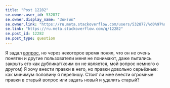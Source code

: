 ```yaml
---
title: "Post 12282"
se.owner.user_id: 532877
se.owner.display_name: "Зонтик"
se.owner.link: "https://ru.meta.stackoverflow.com/users/532877/%d0%97%d0%be%d0%bd%d1%82%d0%b8%d0%ba"
se.link: "https://ru.meta.stackoverflow.com/q/12282"
se.post_id: 12282
se.post_type: question
---
```

<p>Я задал <a href="https://ru.stackoverflow.com/questions/1482831/%D0%9A%D0%B0%D0%BA-%D1%83%D0%BB%D1%83%D1%87%D1%88%D0%B8%D1%82%D1%8C-%D0%BD%D0%B0%D0%B9%D0%B4%D0%B5%D0%BD%D0%BD%D1%8B%D0%B9-%D0%BC%D0%BD%D0%BE%D0%B9-%D1%81%D0%BF%D0%BE%D1%81%D0%BE%D0%B1-%D0%B7%D0%B0%D0%BF%D1%83%D1%81%D0%BA%D0%B0-jar-%D0%B1%D0%B5%D0%B7-jre">вопрос</a>, но через некоторое время понял, что он не очень понятен и другие пользователи меня не понимают, даже пытались закрыть его как дубликат(коим он не является, мой вопрос немного о другом) Я хочу внести правки в него, но правки довольно серьёзные: как минимум половину я перепишу. Стоит ли мне внести огромные правки в старый вопрос или задать новый и удалить старый?</p>

